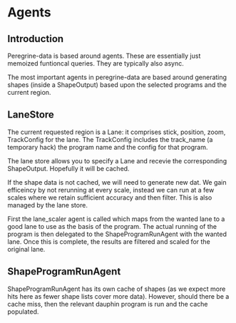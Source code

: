 # Agents

## Introduction

Peregrine-data is based around agents. These are essentially just memoized funtioncal queries. They are typically
also async.

The most important agents in peregrine-data are based around generating shapes (inside a ShapeOutput) based upon the
selected programs and the current region.

## LaneStore

The current requested region is a Lane: it comprises stick, position, zoom, TrackConfig for the lane. The TrackConfig
includes the track_name (a temporary hack) the program name and the config for that program.

The lane store allows you to specify a Lane and recevie the corresponding ShapeOutput. Hopefully it will be cached.

If the shape data is not cached, we will need to generate new dat. We gain efficeincy by not rerunning at every scale,
instead we can run at a few scales where we retain sufficient accuracy and then filter. This is also managed by the
lane store.

First the lane_scaler agent is called which maps from the wanted lane to a good lane to use as the basis of the program.
The actual running of the program is then delegated to the ShapeProgramRunAgent with the wanted lane. Once this is
complete, the results are filtered and scaled for the original lane.

## ShapeProgramRunAgent

ShapeProgramRunAgent has its own cache of shapes (as we expect more hits here as fewer shape lists cover more data).
However, should there be a cache miss, then the relevant dauphin program is run and the cache populated.
